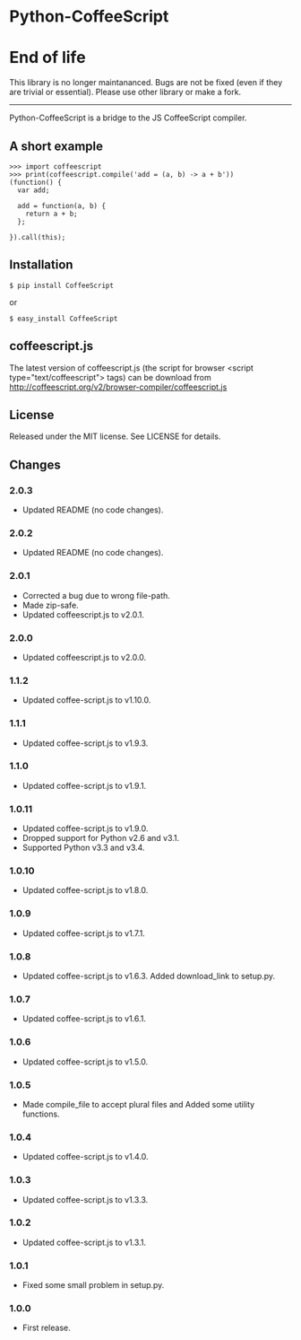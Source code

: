Python-CoffeeScript
===================

# End of life

This library is no longer maintananced. Bugs are not be fixed (even if they are trivial or essential).
Please use other library or make a fork.

---

Python-CoffeeScript is a bridge to the JS CoffeeScript compiler.

A short example
---------------

    >>> import coffeescript
    >>> print(coffeescript.compile('add = (a, b) -> a + b'))
    (function() {
      var add;

      add = function(a, b) {
        return a + b;
      };

    }).call(this);

Installation
------------

    $ pip install CoffeeScript

 or

    $ easy_install CoffeeScript

coffeescript.js
----------------

The latest version of coffeescript.js (the script for browser
\<script type="text/coffeescript"\> tags) can be download from
<http://coffeescript.org/v2/browser-compiler/coffeescript.js>

License
-------

Released under the MIT license. See LICENSE for details.

Changes
-------

### 2.0.3

 * Updated README (no code changes).

### 2.0.2

 * Updated README (no code changes).

### 2.0.1

 * Corrected a bug due to wrong file-path.
 * Made zip-safe.
 * Updated coffeescript.js to v2.0.1.

### 2.0.0

 * Updated coffeescript.js to v2.0.0.

### 1.1.2

 * Updated coffee-script.js to v1.10.0.

### 1.1.1

 * Updated coffee-script.js to v1.9.3.

### 1.1.0

 * Updated coffee-script.js to v1.9.1.

### 1.0.11

 * Updated coffee-script.js to v1.9.0.
 * Dropped support for Python v2.6 and v3.1.
 * Supported Python v3.3 and v3.4.

### 1.0.10

 * Updated coffee-script.js to v1.8.0.

### 1.0.9

 * Updated coffee-script.js to v1.7.1.

### 1.0.8

 * Updated coffee-script.js to v1.6.3. Added download\_link to setup.py.

### 1.0.7

 * Updated coffee-script.js to v1.6.1.

### 1.0.6

 * Updated coffee-script.js to v1.5.0.

### 1.0.5

 * Made compile\_file to accept plural files and Added some utility functions.

### 1.0.4

 * Updated coffee-script.js to v1.4.0.

### 1.0.3

 * Updated coffee-script.js to v1.3.3.

### 1.0.2

 * Updated coffee-script.js to v1.3.1.

### 1.0.1

 * Fixed some small problem in setup.py.

### 1.0.0

 * First release.
